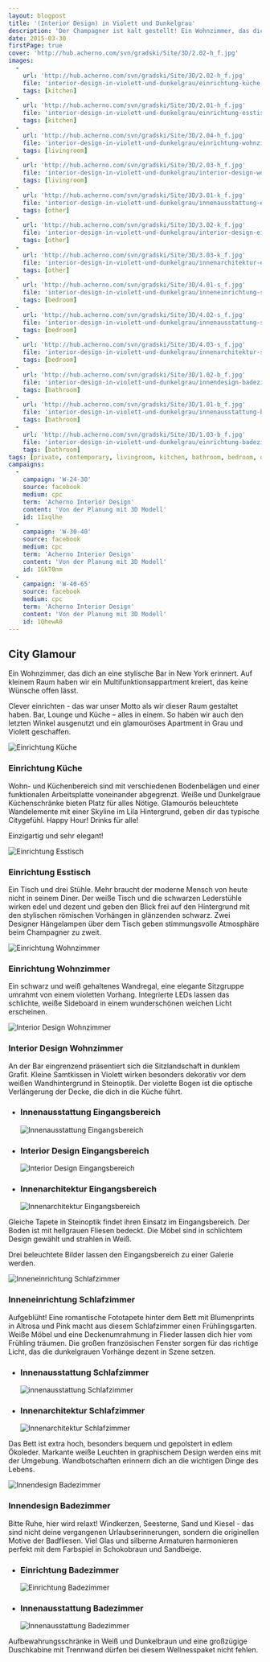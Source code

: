 ```yaml
---
layout: blogpost
title: '(Interior Design) in Violett und Dunkelgrau'
description: 'Der Champagner ist kalt gestellt! Ein Wohnzimmer, das dich an eine stylische Bar in New York erinnert. Auf kleinem Raum haben wir ein Multifunktionsappartment kreiert, das keine Wünsche offen lässt.'
date: 2015-03-30
firstPage: true
cover: 'http://hub.acherno.com/svn/gradski/Site/3D/2.02-h_f.jpg'
images:
  -
    url: 'http://hub.acherno.com/svn/gradski/Site/3D/2.02-h_f.jpg'
    file: 'interior-design-in-violett-und-dunkelgrau/einrichtung-küche.jpg'
    tags: [kitchen]
  -
    url: 'http://hub.acherno.com/svn/gradski/Site/3D/2.01-h_f.jpg'
    file: 'interior-design-in-violett-und-dunkelgrau/einrichtung-esstisch.jpg'
    tags: [kitchen]
  -
    url: 'http://hub.acherno.com/svn/gradski/Site/3D/2.04-h_f.jpg'
    file: 'interior-design-in-violett-und-dunkelgrau/einrichtung-wohnzimmer.jpg'
    tags: [livingroom]
  -
    url: 'http://hub.acherno.com/svn/gradski/Site/3D/2.03-h_f.jpg'
    file: 'interior-design-in-violett-und-dunkelgrau/interior-design-wohnzimmer.jpg'
    tags: [livingroom]
  -
    url: 'http://hub.acherno.com/svn/gradski/Site/3D/3.01-k_f.jpg'
    file: 'interior-design-in-violett-und-dunkelgrau/innenausstattung-eingangsbereich.jpg'
    tags: [other]
  -
    url: 'http://hub.acherno.com/svn/gradski/Site/3D/3.02-k_f.jpg'
    file: 'interior-design-in-violett-und-dunkelgrau/interior-design-eingangsbereich.jpg'
    tags: [other]
  -
    url: 'http://hub.acherno.com/svn/gradski/Site/3D/3.03-k_f.jpg'
    file: 'interior-design-in-violett-und-dunkelgrau/innenarchitektur-eingangsbereich.jpg'
    tags: [other]
  -
    url: 'http://hub.acherno.com/svn/gradski/Site/3D/4.01-s_f.jpg'
    file: 'interior-design-in-violett-und-dunkelgrau/inneneinrichtung-schlafzimmer.jpg'
    tags: [bedroom]
  -
    url: 'http://hub.acherno.com/svn/gradski/Site/3D/4.02-s_f.jpg'
    file: 'interior-design-in-violett-und-dunkelgrau/innenausstattung-schlafzimmer.jpg'
    tags: [bedroom]
  -
    url: 'http://hub.acherno.com/svn/gradski/Site/3D/4.03-s_f.jpg'
    file: 'interior-design-in-violett-und-dunkelgrau/innenarchitektur-schlafzimmer.jpg'
    tags: [bedroom]
  -
    url: 'http://hub.acherno.com/svn/gradski/Site/3D/1.02-b_f.jpg'
    file: 'interior-design-in-violett-und-dunkelgrau/innendesign-badezimmer.jpg'
    tags: [bathroom]
  -
    url: 'http://hub.acherno.com/svn/gradski/Site/3D/1.01-b_f.jpg'
    file: 'interior-design-in-violett-und-dunkelgrau/innenausstattung-badezimmer.jpg'
    tags: [bathroom]
  -
    url: 'http://hub.acherno.com/svn/gradski/Site/3D/1.03-b_f.jpg'
    file: 'interior-design-in-violett-und-dunkelgrau/einrichtung-badezimmer.jpg'
    tags: [bathroom]
tags: [private, contemporary, livingroom, kitchen, bathroom, bedroom, other]
campaigns:
  -
    campaign: 'W-24-30' 
    source: facebook
    medium: cpc
    term: 'Acherno Interior Design'
    content: 'Von der Planung mit 3D Modell'
    id: 1Ixqlhe
  -
    campaign: 'W-30-40' 
    source: facebook
    medium: cpc
    term: 'Acherno Interior Design'
    content: 'Von der Planung mit 3D Modell'
    id: 1GkT0nm
  -
    campaign: 'W-40-65' 
    source: facebook
    medium: cpc
    term: 'Acherno Interior Design'
    content: 'Von der Planung mit 3D Modell'
    id: 1QhewA0
---
```

## **City Glamour** 
Ein Wohnzimmer, das dich an eine stylische Bar in New York erinnert. Auf kleinem Raum haben wir ein Multifunktionsappartment kreiert, das keine Wünsche offen lässt.

Clever einrichten - das war unser Motto als wir dieser Raum gestaltet haben. Bar, Lounge und Küche – alles in einem. So haben wir auch den letzten Winkel ausgenutzt und ein glamouröses Apartment in Grau und Violett geschaffen.

![Einrichtung Küche](interior-design-in-violett-und-dunkelgrau/einrichtung-küche.jpg)
### Einrichtung **Küche**

Wohn- und Küchenbereich sind mit verschiedenen Bodenbelägen und einer funktionalen Arbeitsplatte voneinander abgegrenzt. Weiße und Dunkelgraue Küchenschränke bieten Platz für alles Nötige. Glamourös beleuchtete Wandelemente mit einer Skyline im Lila Hintergrund, geben dir das typische Citygefühl.  Happy Hour! Drinks für alle!

Einzigartig und sehr elegant! 

![Einrichtung Esstisch](interior-design-in-violett-und-dunkelgrau/einrichtung-esstisch.jpg)
### Einrichtung **Esstisch**

Ein Tisch und drei Stühle. Mehr braucht der moderne Mensch von heute nicht in seinem Diner. Der weiße Tisch und die schwarzen Lederstühle wirken edel und dezent und geben den Blick frei auf  den Hintergrund mit den stylischen römischen Vorhängen in glänzenden schwarz. Zwei Designer Hängelampen über dem Tisch geben stimmungsvolle Atmosphäre beim Champagner zu zweit.

![Einrichtung Wohnzimmer](interior-design-in-violett-und-dunkelgrau/einrichtung-wohnzimmer.jpg)
### Einrichtung **Wohnzimmer**

Ein schwarz und weiß gehaltenes Wandregal, eine elegante Sitzgruppe umrahmt von einem violetten Vorhang. Integrierte LEDs  lassen das schlichte, weiße Sideboard in einem wunderschönen weichen Licht erscheinen.

![Interior Design Wohnzimmer](interior-design-in-violett-und-dunkelgrau/interior-design-wohnzimmer.jpg)
### Interior Design **Wohnzimmer**
   
An der Bar eingrenzend präsentiert sich die Sitzlandschaft in dunklem Grafit. Kleine Samtkissen in Violett wirken besonders dekorativ vor dem weißen Wandhintergrund in Steinoptik. Der violette Bogen ist die optische Verlängerung der Decke, die dich in die Küche führt.

-   ### Innenausstattung **Eingangsbereich**
    ![Innenausstattung Eingangsbereich](interior-design-in-violett-und-dunkelgrau/innenausstattung-eingangsbereich.jpg)
-   ### Interior Design **Eingangsbereich**
    ![Interior Design Eingangsbereich](interior-design-in-violett-und-dunkelgrau/interior-design-eingangsbereich.jpg)
-   ### Innenarchitektur **Eingangsbereich**
    ![Innenarchitektur Eingangsbereich](interior-design-in-violett-und-dunkelgrau/innenarchitektur-eingangsbereich.jpg)

Gleiche Tapete in Steinoptik findet ihren Einsatz im Eingangsbereich. Der Boden ist mit hellgrauen Fliesen bedeckt. Die Möbel sind in schlichtem Design gewählt und strahlen in Weiß.

Drei beleuchtete Bilder lassen den Eingangsbereich zu einer Galerie werden. 

![Inneneinrichtung Schlafzimmer](interior-design-in-violett-und-dunkelgrau/inneneinrichtung-schlafzimmer.jpg)
### Inneneinrichtung **Schlafzimmer**

Aufgeblüht! Eine romantische Fototapete hinter dem Bett mit Blumenprints in Altrosa und Pink macht aus diesem Schlafzimmer einen Frühlingsgarten.
Weiße Möbel und eine Deckenumrahmung in Flieder lassen dich hier vom Frühling träumen. Die großen französischen Fenster sorgen für das richtige Licht, das die dunkelgrauen Vorhänge dezent in Szene setzen.

-   ### Innenausstattung **Schlafzimmer**
    ![innenausstattung Schlafzimmer](interior-design-in-violett-und-dunkelgrau/innenausstattung-schlafzimmer.jpg)
-   ### Innenarchitektur **Schlafzimmer**
    ![Innenarchitektur Schlafzimmer](interior-design-in-violett-und-dunkelgrau/innenarchitektur-schlafzimmer.jpg)

Das Bett ist extra hoch, besonders bequem und gepolstert in edlem Ökoleder. Markante weiße Leuchten in graphischem Design werden eins mit der Umgebung.
Wandbotschaften erinnern dich an die wichtigen Dinge des Lebens.

![Innendesign Badezimmer](interior-design-in-violett-und-dunkelgrau/innendesign-badezimmer.jpg)
### Innendesign **Badezimmer**

Bitte Ruhe, hier wird relaxt! Windkerzen, Seesterne, Sand und Kiesel - das sind nicht deine vergangenen Urlaubserinnerungen, sondern die originellen Motive der Badfliesen.  Viel Glas und silberne Armaturen harmonieren perfekt mit dem Farbspiel in Schokobraun und Sandbeige.

-   ### Einrichtung **Badezimmer**
    ![Einrichtung Badezimmer](interior-design-in-violett-und-dunkelgrau/einrichtung-badezimmer.jpg)
-   ### Innenausstattung **Badezimmer**
    ![Innenausstattung Badezimmer](interior-design-in-violett-und-dunkelgrau/innenausstattung-badezimmer.jpg)

Aufbewahrungsschränke in Weiß und Dunkelbraun und eine großzügige Duschkabine mit Trennwand dürfen bei diesem Wellnesspaket nicht fehlen.

